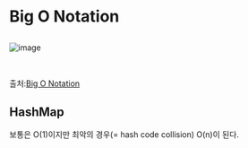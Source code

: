 # Big O Notation
##

![image](https://user-images.githubusercontent.com/71559880/124890894-73660b80-e013-11eb-912d-81777ba593f2.png)

<br>

출처:[Big O Notation](https://www.bigocheatsheet.com/)

## HashMap
보통은 O(1)이지만 최악의 경우(= hash code collision) O(n)이 된다.

<br>

## 
